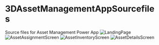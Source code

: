 # 3DAssetManagementAppSourcefiles
Source files for Asset Management Power App
![LandingPage](https://user-images.githubusercontent.com/97269969/178017470-f9967f90-8db6-481b-abbb-eeadcf342c8d.JPG)
![AssetAssignmentScreen](https://user-images.githubusercontent.com/97269969/178017494-83724f91-4cf8-4332-8777-84b4f2486284.JPG)
![AssetInventoryScreen](https://user-images.githubusercontent.com/97269969/178027381-c96c6ff8-3ac0-45b1-84a0-2de8199992d0.JPG)
![AssetDetailsScreen](https://user-images.githubusercontent.com/97269969/178027479-3b263d04-29ef-4a5b-8849-6f233619f134.JPG)
